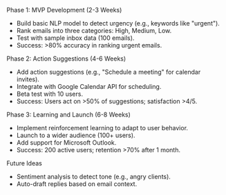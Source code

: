Phase 1: MVP Development (2-3 Weeks)
- Build basic NLP model to detect urgency (e.g., keywords like "urgent").
- Rank emails into three categories: High, Medium, Low.
- Test with sample inbox data (100 emails).
- Success: >80% accuracy in ranking urgent emails.

Phase 2: Action Suggestions (4-6 Weeks)
- Add action suggestions (e.g., "Schedule a meeting" for calendar invites).
- Integrate with Google Calendar API for scheduling.
- Beta test with 10 users.
- Success: Users act on >50% of suggestions; satisfaction >4/5.

Phase 3: Learning and Launch (6-8 Weeks)
- Implement reinforcement learning to adapt to user behavior.
- Launch to a wider audience (100+ users).
- Add support for Microsoft Outlook.
- Success: 200 active users; retention >70% after 1 month.

Future Ideas
- Sentiment analysis to detect tone (e.g., angry clients).
- Auto-draft replies based on email context.
